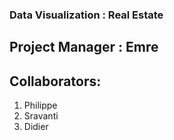 ### Data Visualization : Real Estate 


## Project Manager : Emre

## Collaborators:

1. Philippe
1. Sravanti
1. Didier
